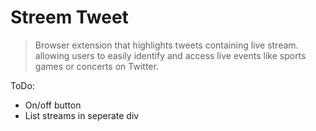 # Streem Tweet
> Browser extension that highlights tweets containing live stream. allowing users to easily identify and access live events like sports games or concerts on Twitter.


ToDo:
* On/off button 
* List streams in seperate div 
